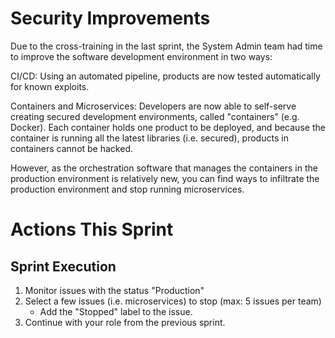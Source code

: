 # Security Improvements
Due to the cross-training in the last sprint, the System Admin team had time to improve the software development environment in two ways:

CI/CD: Using an automated pipeline, products are now tested automatically for known exploits.

Containers and Microservices: Developers are now able to self-serve creating secured development environments, called "containers" (e.g. Docker). Each container holds one product to be deployed, and because the container is running all the latest libraries (i.e. secured), products in containers cannot be hacked.

However, as the orchestration software that manages the containers in the production environment is relatively new, you can find ways to infiltrate the production environment and stop running microservices.

# Actions This Sprint
## Sprint Execution
1. Monitor issues with the status "Production"
1. Select a few issues (i.e. microservices) to stop (max: 5 issues per team)
    - Add the "Stopped" label to the issue.
1. Continue with your role from the previous sprint.
